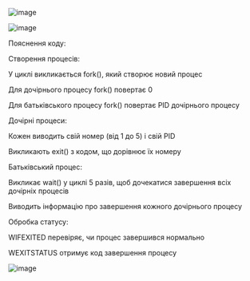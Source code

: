 ![image](https://github.com/user-attachments/assets/8bc726f5-db4d-4101-98b5-7798162bf997)

![image](https://github.com/user-attachments/assets/c62ddbc4-5a97-4aca-b4bd-a61b40ddc6d5)

Пояснення коду:

Створення процесів:

У циклі викликається fork(), який створює новий процес

Для дочірнього процесу fork() повертає 0

Для батьківського процесу fork() повертає PID дочірнього процесу

Дочірні процеси:

Кожен виводить свій номер (від 1 до 5) і свій PID

Викликають exit() з кодом, що дорівнює їх номеру

Батьківський процес:

Викликає wait() у циклі 5 разів, щоб дочекатися завершення всіх дочірніх процесів

Виводить інформацію про завершення кожного дочірнього процесу

Обробка статусу:

WIFEXITED перевіряє, чи процес завершився нормально

WEXITSTATUS отримує код завершення процесу

![image](https://github.com/user-attachments/assets/449396ba-815c-41cf-a903-5377a5df2a7e)
